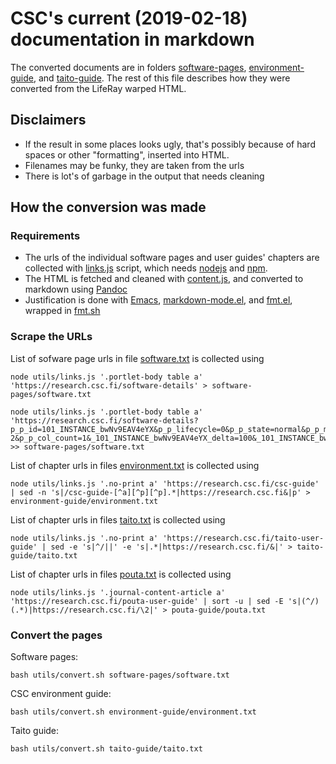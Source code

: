 # CSC's current (2019-02-18) documentation in markdown

The  converted   documents  are  in   folders  [software-pages],
[environment-guide], and  [taito-guide]. The  rest of  this file
describes how they were converted from the LifeRay warped HTML.

## Disclaimers

- If  the result in  some  places  looks ugly,  that's  possibly
  because of  hard spaces  or other "formatting",  inserted into
  HTML.
- Filenames may be funky, they are taken from the urls
- There is lot's of garbage in the output that needs cleaning

## How the conversion was made

### Requirements


- The  urls of  the individual software  pages and  user guides'
  chapters  are collected  with [links.js]  script, which  needs
  [nodejs] and [npm].
- The  HTML  is  fetched  and  cleaned  with  [content.js],  and
  converted to markdown using [Pandoc]
- Justification  is done  with [Emacs],  [markdown-mode.el], and
  [fmt.el], wrapped in [fmt.sh]
  
### Scrape the URLs

List of  sofware page urls  in file [software.txt]  is collected
using

    node utils/links.js '.portlet-body table a' 'https://research.csc.fi/software-details' > software-pages/software.txt

    node utils/links.js '.portlet-body table a' 'https://research.csc.fi/software-details?p_p_id=101_INSTANCE_bwNv9EAV4eYX&p_p_lifecycle=0&p_p_state=normal&p_p_mode=view&p_p_col_id=column-2&p_p_col_count=1&_101_INSTANCE_bwNv9EAV4eYX_delta=100&_101_INSTANCE_bwNv9EAV4eYX_keywords=&_101_INSTANCE_bwNv9EAV4eYX_advancedSearch=false&_101_INSTANCE_bwNv9EAV4eYX_andOperator=true&p_r_p_564233524_resetCur=false&_101_INSTANCE_bwNv9EAV4eYX_cur=2' >> software-pages/software.txt

List  of chapter  urls in  files [environment.txt]  is collected
using

    node utils/links.js '.no-print a' 'https://research.csc.fi/csc-guide' | sed -n 's|/csc-guide-[^a][^p][^p].*|https://research.csc.fi&|p' > environment-guide/environment.txt

List of chapter urls in files [taito.txt] is collected using

    node utils/links.js '.no-print a' 'https://research.csc.fi/taito-user-guide' | sed -e 's|^/||' -e 's|.*|https://research.csc.fi/&|' > taito-guide/taito.txt

List of chapter urls in files [pouta.txt] is collected using

    node utils/links.js '.journal-content-article a' 'https://research.csc.fi/pouta-user-guide' | sort -u | sed -E 's|(^/)(.*)|https://research.csc.fi/\2|' > pouta-guide/pouta.txt

### Convert the pages

Software pages:

    bash utils/convert.sh software-pages/software.txt

CSC environment guide:

    bash utils/convert.sh environment-guide/environment.txt

Taito guide:

    bash utils/convert.sh taito-guide/taito.txt



[software-pages]: software-pages
[environment-guide]: environment-guide
[taito-guide]: taito-guide
[links.js]: utils/links.js
[nodejs]: https://nodejs.org
[npm]: https://www.npmjs.com
[content.js]: content.js
[Emacs]: https://www.gnu.org/software/emacs
[markdown-mode.el]: https://jblevins.org/projects/markdown-mode
[fmt.el]: fmt.el
[fmt.sh]: fmt.sh
[software.txt]: software-pages/urls.txt
[environment.txt]: environment-guide/environment.txt
[taito.txt]: taito-guide/taito.txt
[pouta.txt]: pouta-guide/pouta.txt
[Pandoc]: https://pandoc.org

